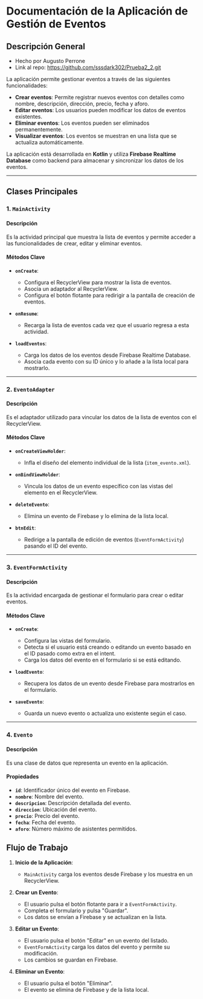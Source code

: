 # Documentación de la Aplicación de Gestión de Eventos

## Descripción General

- Hecho por Augusto Perrone
- Link al repo: https://github.com/sssdark302/Prueba2_2.git

La aplicación permite gestionar eventos a través de las siguientes funcionalidades:
- **Crear eventos**: Permite registrar nuevos eventos con detalles como nombre, descripción, dirección, precio, fecha y aforo.
- **Editar eventos**: Los usuarios pueden modificar los datos de eventos existentes.
- **Eliminar eventos**: Los eventos pueden ser eliminados permanentemente.
- **Visualizar eventos**: Los eventos se muestran en una lista que se actualiza automáticamente.

La aplicación está desarrollada en **Kotlin** y utiliza **Firebase Realtime Database** como backend para almacenar y sincronizar los datos de los eventos.

---

## Clases Principales

### 1. `MainActivity`

#### Descripción
Es la actividad principal que muestra la lista de eventos y permite acceder a las funcionalidades de crear, editar y eliminar eventos.

#### Métodos Clave
- **`onCreate`**:
    - Configura el RecyclerView para mostrar la lista de eventos.
    - Asocia un adaptador al RecyclerView.
    - Configura el botón flotante para redirigir a la pantalla de creación de eventos.

- **`onResume`**:
    - Recarga la lista de eventos cada vez que el usuario regresa a esta actividad.

- **`loadEventos`**:
    - Carga los datos de los eventos desde Firebase Realtime Database.
    - Asocia cada evento con su ID único y lo añade a la lista local para mostrarlo.

---

### 2. `EventoAdapter`

#### Descripción
Es el adaptador utilizado para vincular los datos de la lista de eventos con el RecyclerView.

#### Métodos Clave
- **`onCreateViewHolder`**:
    - Infla el diseño del elemento individual de la lista (`item_evento.xml`).

- **`onBindViewHolder`**:
    - Vincula los datos de un evento específico con las vistas del elemento en el RecyclerView.

- **`deleteEvento`**:
    - Elimina un evento de Firebase y lo elimina de la lista local.

- **`btnEdit`**:
    - Redirige a la pantalla de edición de eventos (`EventFormActivity`) pasando el ID del evento.

---

### 3. `EventFormActivity`

#### Descripción
Es la actividad encargada de gestionar el formulario para crear o editar eventos.

#### Métodos Clave
- **`onCreate`**:
    - Configura las vistas del formulario.
    - Detecta si el usuario está creando o editando un evento basado en el ID pasado como extra en el intent.
    - Carga los datos del evento en el formulario si se está editando.

- **`loadEvento`**:
    - Recupera los datos de un evento desde Firebase para mostrarlos en el formulario.

- **`saveEvento`**:
    - Guarda un nuevo evento o actualiza uno existente según el caso.

---

### 4. `Evento`

#### Descripción
Es una clase de datos que representa un evento en la aplicación.

#### Propiedades
- **`id`**: Identificador único del evento en Firebase.
- **`nombre`**: Nombre del evento.
- **`descripcion`**: Descripción detallada del evento.
- **`direccion`**: Ubicación del evento.
- **`precio`**: Precio del evento.
- **`fecha`**: Fecha del evento.
- **`aforo`**: Número máximo de asistentes permitidos.

## Flujo de Trabajo

1. **Inicio de la Aplicación**:
    - `MainActivity` carga los eventos desde Firebase y los muestra en un RecyclerView.

2. **Crear un Evento**:
    - El usuario pulsa el botón flotante para ir a `EventFormActivity`.
    - Completa el formulario y pulsa "Guardar".
    - Los datos se envían a Firebase y se actualizan en la lista.

3. **Editar un Evento**:
    - El usuario pulsa el botón "Editar" en un evento del listado.
    - `EventFormActivity` carga los datos del evento y permite su modificación.
    - Los cambios se guardan en Firebase.

4. **Eliminar un Evento**:
    - El usuario pulsa el botón "Eliminar".
    - El evento se elimina de Firebase y de la lista local.



